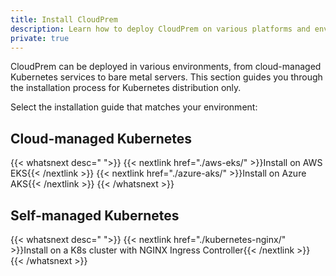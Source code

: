 ```yaml
---
title: Install CloudPrem
description: Learn how to deploy CloudPrem on various platforms and environments
private: true
---
```


CloudPrem can be deployed in various environments, from cloud-managed Kubernetes services to bare metal servers. This section guides you through the installation process for Kubernetes distribution only.

Select the installation guide that matches your environment:

## Cloud-managed Kubernetes

{{< whatsnext desc=" ">}}
  {{< nextlink href="./aws-eks/" >}}Install on AWS EKS{{< /nextlink >}}
  {{< nextlink href="./azure-aks/" >}}Install on Azure AKS{{< /nextlink >}}
{{< /whatsnext >}}

## Self-managed Kubernetes

{{< whatsnext desc=" ">}}
  {{< nextlink href="./kubernetes-nginx/" >}}Install on a K8s cluster with NGINX Ingress Controller{{< /nextlink >}}
{{< /whatsnext >}}
